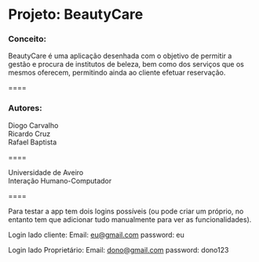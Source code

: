 # Projeto: BeautyCare

### Conceito:
BeautyCare é uma aplicação desenhada com o objetivo de permitir a gestão e procura de institutos de beleza, bem como dos serviços que os mesmos oferecem, permitindo ainda ao cliente efetuar reservação.

====

### Autores:
Diogo Carvalho<br/>
Ricardo Cruz<br/>
Rafael Baptista<br/>

====

Universidade de Aveiro<br/>
Interação Humano-Computador

====

Para testar a app tem dois logins possíveis (ou pode criar um próprio, no entanto tem que adicionar tudo manualmente para ver as funcionalidades).

Login lado cliente:
Email: eu@gmail.com
password: eu

Login lado Proprietário:
Email: dono@gmail.com
password: dono123
